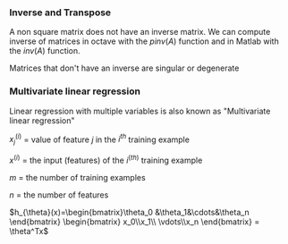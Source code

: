 ### Inverse and Transpose

A non square matrix does not have an inverse matrix. We can compute inverse of matrices in octave with the $pinv(A)$ function and in Matlab with the $inv(A)$ function.

Matrices that don't have an inverse are singular or degenerate



### Multivariate linear regression

Linear regression with multiple variables is also known as "Multivariate linear regression"

$x_j^{(i)}$ = value of feature $j$ in the $i^{th}$ training example

$x^{(i)}$ = the input (features) of the $i^{(th)}$ training example

$m$ = the number of training examples

$n$ = the number of features



$h_{\theta}(x)=\begin{bmatrix}\theta_0 &\theta_1&\cdots&\theta_n \end{bmatrix} \begin{bmatrix} x_0\\x_1\\ \vdots\\x_n \end{bmatrix} = \theta^Tx$ 

